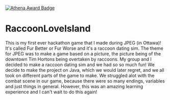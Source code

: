[![Athena Award Badge](https://img.shields.io/endpoint?url=https%3A%2F%2Faward.athena.hackclub.com%2Fapi%2Fbadge)](https://award.athena.hackclub.com?utm_source=readme)

# RaccoonLoveIsland

This is my first ever hackathon game that I made during JPEG (in Ottawa)! It's called Fur Better or Fur Worse and it's a raccoon dating sim. The theme for JPEG was to make a game based on a picture, the picture being of the downtown Tim Hortons being overtaken by raccoons. My group and I decided to make a raccoon dating sim and we had so so much fun! We decide to make the project on Java, which we would later regret, and we all took on different parts of the game to make. We struggled alot with the combat scene in our game, because there were so many endings, variables and just things in general. However, this was an amazing learning experience and I can't wait to do this again!


